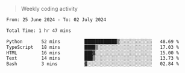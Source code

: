 > Weekly coding activity
<!--START_SECTION:waka-->

```txt
From: 25 June 2024 - To: 02 July 2024

Total Time: 1 hr 47 mins

Python       52 mins         ████████████▒░░░░░░░░░░░░   48.69 %
TypeScript   18 mins         ████▒░░░░░░░░░░░░░░░░░░░░   17.03 %
HTML         16 mins         ███▓░░░░░░░░░░░░░░░░░░░░░   15.00 %
Text         14 mins         ███▒░░░░░░░░░░░░░░░░░░░░░   13.73 %
Bash         3 mins          ▓░░░░░░░░░░░░░░░░░░░░░░░░   02.84 %
```

<!--END_SECTION:waka-->
